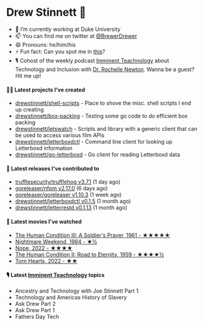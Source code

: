 
# Drew Stinnett 👋

- 🔭 I’m currently working at Duke University
- 📫 You can find me on twitter at [@BrewerDrewer](https://twitter.com/BrewerDrewer)
- 😄 Pronouns: he/him/his
- ⚡ Fun fact: Can you spot me in [this](https://www.youtube.com/watch?v=oL9WnB0qHBA)?
- 🎙 Cohost of the weekly podcast [Imminent Teachnology](https://podcast.imminentteachnology.com/) about Technology and Inclusion with [Dr. Rochelle Newton](https://www.linkedin.com/in/drrochellenewton/). Wanna be a guest? Hit me up!

#### 👨‍💻 Latest projects I've created
- [drewstinnett/shell-scripts](https://github.com/drewstinnett/shell-scripts) - Place to shove the misc. shell scripts I end up creating
- [drewstinnett/box-packing](https://github.com/drewstinnett/box-packing) - Testing some go code to do efficient box packing
- [drewstinnett/letswatch](https://github.com/drewstinnett/letswatch) - Scripts and library with a generic client that can be used to access various film APIs
- [drewstinnett/letterboxdctl](https://github.com/drewstinnett/letterboxdctl) - Command line client for looking up Letterboxd information
- [drewstinnett/go-letterboxd](https://github.com/drewstinnett/go-letterboxd) - Go client for reading Letterboxd data

#### 🚀 Latest releases I've contributed to
- [trufflesecurity/trufflehog v3.7.1](https://github.com/trufflesecurity/trufflehog/releases/tag/v3.7.1) (1 day ago)
- [goreleaser/nfpm v2.17.0](https://github.com/goreleaser/nfpm/releases/tag/v2.17.0) (6 days ago)
- [goreleaser/goreleaser v1.10.3](https://github.com/goreleaser/goreleaser/releases/tag/v1.10.3) (1 week ago)
- [drewstinnett/letterboxdctl v0.1.5](https://github.com/drewstinnett/letterboxdctl/releases/tag/v0.1.5) (1 month ago)
- [drewstinnett/letterrestd v0.1.13](https://github.com/drewstinnett/letterrestd/releases/tag/v0.1.13) (1 month ago)

#### 🍿 Latest movies I've watched
- [The Human Condition III: A Soldier&#39;s Prayer, 1961 - ★★★★★](https://letterboxd.com/mondodrew/film/the-human-condition-iii-a-soldiers-prayer/)
- [Nightmare Weekend, 1984 - ★½](https://letterboxd.com/mondodrew/film/nightmare-weekend/)
- [Nope, 2022 - ★★★★](https://letterboxd.com/mondodrew/film/nope/)
- [The Human Condition II: Road to Eternity, 1959 - ★★★★½](https://letterboxd.com/mondodrew/film/the-human-condition-ii-road-to-eternity/)
- [Torn Hearts, 2022 - ★★](https://letterboxd.com/mondodrew/film/torn-hearts/)

#### 🎙 Latest [Imminent Teachnology](https://podcast.imminentteachnology.com/) topics
- Ancestry and Technology with Joe Stinnett Part 1
- Technology and Americas History of Slavery
- Ask Drew Part 2
- Ask Drew Part 1
- Fathers Day Tech
